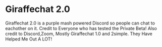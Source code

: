 # Giraffechat 2.0
Giraffechat 2.0 is a purple mash powered Discord so people can chat to eachother on it.
Credit to Everyone who has tested the Private Beta! Also credit to Discord,Zoom, Mostly Giraffechat 1.0 and 2simple. They Have Helped Me Out A LOT!

